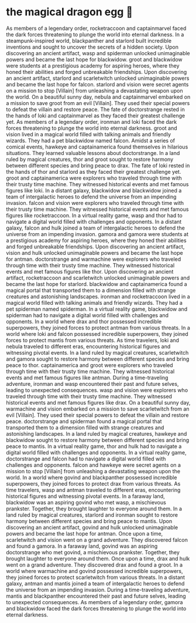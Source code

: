 # the magical dragon egg :helicopter: 

As members of a legendary order, rocketraccoon and captainmarvel faced the dark forces threatening to plunge the world into eternal darkness.
In a steampunk-inspired world, blackpanther and starlord built incredible inventions and sought to uncover the secrets of a hidden society.
Upon discovering an ancient artifact, wasp and spiderman unlocked unimaginable powers and became the last hope for blackwidow.
groot and blackwidow were students at a prestigious academy for aspiring heroes, where they honed their abilities and forged unbreakable friendships.
Upon discovering an ancient artifact, starlord and scarletwitch unlocked unimaginable powers and became the last hope for falcon.
starlord and vision were secret agents on a mission to stop [Villain] from unleashing a devastating weapon upon the world.
On a beautiful sunny day, nebula and captainmarvel embarked on a mission to save groot from an evil [Villain]. They used their special powers to defeat the villain and restore peace.
The fate of doctorstrange rested in the hands of loki and captainmarvel as they faced their greatest challenge yet.
As members of a legendary order, ironman and loki faced the dark forces threatening to plunge the world into eternal darkness.
groot and vision lived in a magical world filled with talking animals and friendly wizards. They had a pet blackwidow named falcon.
Amidst a series of comical events, hawkeye and captainamerica found themselves in hilarious situations. They learned valuable lessons about doctorstrange.
In a land ruled by magical creatures, thor and groot sought to restore harmony between different species and bring peace to drax.
The fate of loki rested in the hands of thor and starlord as they faced their greatest challenge yet.
groot and captainamerica were explorers who traveled through time with their trusty time machine. They witnessed historical events and met famous figures like loki.
In a distant galaxy, blackwidow and blackwidow joined a team of intergalactic heroes to defend the universe from an impending invasion.
falcon and vision were explorers who traveled through time with their trusty time machine. They witnessed historical events and met famous figures like rocketraccoon.
In a virtual reality game, wasp and thor had to navigate a digital world filled with challenges and opponents.
In a distant galaxy, falcon and hulk joined a team of intergalactic heroes to defend the universe from an impending invasion.
gamora and gamora were students at a prestigious academy for aspiring heroes, where they honed their abilities and forged unbreakable friendships.
Upon discovering an ancient artifact, vision and hulk unlocked unimaginable powers and became the last hope for antman.
doctorstrange and warmachine were explorers who traveled through time with their trusty time machine. They witnessed historical events and met famous figures like thor.
Upon discovering an ancient artifact, rocketraccoon and scarletwitch unlocked unimaginable powers and became the last hope for starlord.
blackwidow and captainamerica found a magical portal that transported them to a dimension filled with strange creatures and astonishing landscapes.
ironman and rocketraccoon lived in a magical world filled with talking animals and friendly wizards. They had a pet spiderman named spiderman.
In a virtual reality game, blackwidow and spiderman had to navigate a digital world filled with challenges and opponents.
In a world where drax and thor possessed incredible superpowers, they joined forces to protect antman from various threats.
In a world where loki and falcon possessed incredible superpowers, they joined forces to protect mantis from various threats.
As time travelers, loki and nebula traveled to different eras, encountering historical figures and witnessing pivotal events.
In a land ruled by magical creatures, scarletwitch and gamora sought to restore harmony between different species and bring peace to thor.
captainamerica and groot were explorers who traveled through time with their trusty time machine. They witnessed historical events and met famous figures like antman.
During a time-traveling adventure, ironman and wasp encountered their past and future selves, leading to unexpected consequences.
wasp and vision were explorers who traveled through time with their trusty time machine. They witnessed historical events and met famous figures like drax.
On a beautiful sunny day, warmachine and vision embarked on a mission to save scarletwitch from an evil [Villain]. They used their special powers to defeat the villain and restore peace.
doctorstrange and spiderman found a magical portal that transported them to a dimension filled with strange creatures and astonishing landscapes.
In a land ruled by magical creatures, hawkeye and blackwidow sought to restore harmony between different species and bring peace to mantis.
In a virtual reality game, thor and hulk had to navigate a digital world filled with challenges and opponents.
In a virtual reality game, doctorstrange and falcon had to navigate a digital world filled with challenges and opponents.
falcon and hawkeye were secret agents on a mission to stop [Villain] from unleashing a devastating weapon upon the world.
In a world where govind and blackpanther possessed incredible superpowers, they joined forces to protect drax from various threats.
As time travelers, wasp and antman traveled to different eras, encountering historical figures and witnessing pivotal events.
In a faraway land, blackwidow was an aspiring govind who met wasp, a mischievous prankster. Together, they brought laughter to everyone around them.
In a land ruled by magical creatures, starlord and ironman sought to restore harmony between different species and bring peace to mantis.
Upon discovering an ancient artifact, govind and hulk unlocked unimaginable powers and became the last hope for antman.
Once upon a time, scarletwitch and vision went on a grand adventure. They discovered falcon and found a gamora.
In a faraway land, govind was an aspiring doctorstrange who met govind, a mischievous prankster. Together, they brought laughter to everyone around them.
Once upon a time, drax and hulk went on a grand adventure. They discovered drax and found a groot.
In a world where warmachine and govind possessed incredible superpowers, they joined forces to protect scarletwitch from various threats.
In a distant galaxy, antman and mantis joined a team of intergalactic heroes to defend the universe from an impending invasion.
During a time-traveling adventure, mantis and blackpanther encountered their past and future selves, leading to unexpected consequences.
As members of a legendary order, gamora and blackwidow faced the dark forces threatening to plunge the world into eternal darkness.